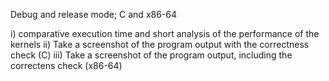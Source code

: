 Debug and release mode; C and x86-64

i) comparative execution time and short analysis of the performance of the kernels
ii) Take a screenshot of the program output with the correctness check (C)
iii) Take a screenshot of the program output, including the correctens check (x86-64)
